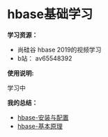 # hbase基础学习


**学习资源：**

- 尚硅谷 hbase 2019的视频学习
- b站： av65548392


**使用说明:**

学习中

**我的总结：**


* [hbase-安装与配置](https://zouxxyy.github.io/2019/09/28/hbase-%E5%AE%89%E8%A3%85%E4%B8%8E%E9%85%8D%E7%BD%AE/#more)
* [hbase-基本原理](https://zouxxyy.github.io/2019/09/29/hbase-%E5%9F%BA%E6%9C%AC%E5%8E%9F%E7%90%86/#more)


